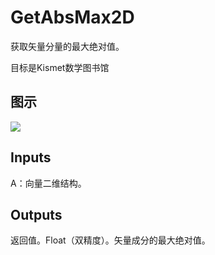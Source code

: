 # GetAbsMax2D

获取矢量分量的最大绝对值。

目标是Kismet数学图书馆

## 图示

![]($-20221218-19583308.png)

## Inputs

A：向量二维结构。  

## Outputs

返回值。Float（双精度）。矢量成分的最大绝对值。
